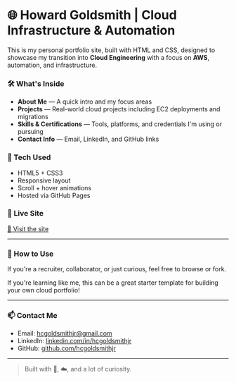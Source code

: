 # 🌐 Howard Goldsmith | Cloud Infrastructure & Automation

This is my personal portfolio site, built with HTML and CSS, designed to showcase my transition into **Cloud Engineering** with a focus on **AWS**, automation, and infrastructure.

### 🛠️ What's Inside

- **About Me** — A quick intro and my focus areas
- **Projects** — Real-world cloud projects including EC2 deployments and migrations
- **Skills & Certifications** — Tools, platforms, and credentials I'm using or pursuing
- **Contact Info** — Email, LinkedIn, and GitHub links

### 🎨 Tech Used

- HTML5 + CSS3
- Responsive layout
- Scroll + hover animations
- Hosted via GitHub Pages

### 🚀 Live Site

[🔗 Visit the site](https://hcgoldsmithjr.github.io)

---

### 📌 How to Use

If you're a recruiter, collaborator, or just curious, feel free to browse or fork.

If you're learning like me, this can be a great starter template for building your own cloud portfolio!

---

### 📫 Contact Me

- Email: hcgoldsmithjr@gmail.com  
- LinkedIn: [linkedin.com/in/hcgoldsmithjr](https://linkedin.com/in/hcgoldsmithjr)  
- GitHub: [github.com/hcgoldsmithjr](https://github.com/hcgoldsmithjr)

---

> Built with 🧠, ☁️, and a lot of curiosity.
